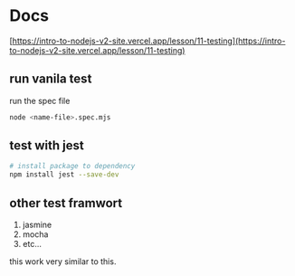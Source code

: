 # Docs

[https://intro-to-nodejs-v2-site.vercel.app/lesson/11-testing](https://intro-to-nodejs-v2-site.vercel.app/lesson/11-testing)

## run vanila test

run the spec file

```bash
node <name-file>.spec.mjs
```

## test with jest

```bash
# install package to dependency
npm install jest --save-dev
```

## other test framwort

1. jasmine
2. mocha
3. etc...

this work very similar to this.
